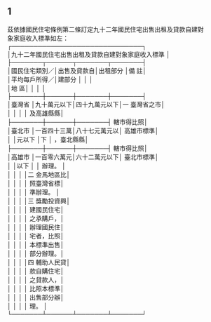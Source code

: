 1
-
茲依據國民住宅條例第二條訂定九十二年國民住宅出售出租及貸款自建對  
象家庭收入標準如左：  
┌──────────────────────────────┐  
│九十二年國民住宅出售出租及貸款自建對象家庭收入標準          │  
├───────┬──────┬───────┬───────┤  
│國民住宅類別／│出售及貸款自│出租部分      │備          註│  
│平均每戶所得／│建部分      │              │              │  
│地          區│            │              │              │  
├───────┼──────┼───────┼───────┤  
│臺灣省        │九十萬元以下│四十九萬元以下│一  臺灣省之市│  
│              │            │              │    及高雄縣縣│  
├───────┼──────┼───────┤    轄市得比照│  
│臺北市        │一百四十三萬│八十七元萬元以│    高雄市標準│  
│              │元以下      │下            │    ，臺北縣縣│  
├───────┼──────┼───────┤    轄市得比照│  
│高雄市        │一百零六萬元│六十二萬元以下│    臺北市標準│  
│              │以下        │              │    辦理。    │  
│              │            │              │二  金馬地區比│  
│              │            │              │    照臺灣省標│  
│              │            │              │    準辦理。  │  
│              │            │              │三  獎勵投資興│  
│              │            │              │    建國民住宅│  
│              │            │              │    之承購戶，│  
│              │            │              │    辦理國民住│  
│              │            │              │    宅者，比照│  
│              │            │              │    本標準出售│  
│              │            │              │    部分辦理。│  
│              │            │              │四  輔助人民貸│  
│              │            │              │    款自購住宅│  
│              │            │              │    之貸款人，│  
│              │            │              │    比照本標準│  
│              │            │              │    出售部分辦│  
│              │            │              │    理。      │  
└───────┴──────┴───────┴───────┘

